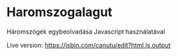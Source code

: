 # Haromszogalagut
Háromszögek egybeolvadása Javascript használatával

Live version: https://jsbin.com/canutu/edit?html,js,output
